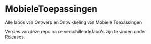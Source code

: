 # MobieleToepassingen
Alle labos van Ontwerp en Ontwikkeling van Mobiele Toepassingen

Versies van deze repo na de verschillende labo's zijn te vinden onder [Releases](https://github.com/LorenzoDeBie/MobieleToepassingen/releases).

